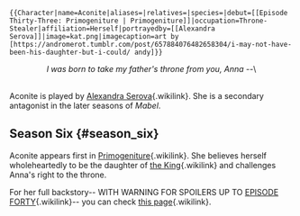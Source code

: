 ```{=mediawiki}
{{Character|name=Aconite|aliases=|relatives=|species=|debut=[[Episode Thirty-Three: Primogeniture | Primogeniture]]|occupation=Throne-Stealer|affiliation=Herself|portrayedby=[[Alexandra Serova]]|image=kat.png|imagecaption=art by [https://andromerot.tumblr.com/post/657884076482658304/i-may-not-have-been-his-daughter-but-i-could/ andy]}}
```
<center>

*I was born to take my father's throne from you, Anna --*\

</center>

\
Aconite is played by [Alexandra
Serova](Alexandra_Serova "Alexandra Serova"){.wikilink}. She is a
secondary antagonist in the later seasons of *Mabel*.

## Season Six {#season_six}

Aconite appears first in
[Primogeniture](Episode_Thirty-Three:_Primogeniture "Primogeniture"){.wikilink}.
She believes herself wholeheartedly to be the daughter of [the
King](the_King "the King"){.wikilink} and challenges Anna\'s right to
the throne.

For her full backstory\-- WITH WARNING FOR SPOILERS UP TO [EPISODE
FORTY](Episode_Forty:_The_Deterritorialization_Of_Time "EPISODE FORTY"){.wikilink}\--
you can check [this page](Ekaterina_Roskova "this page"){.wikilink}.
